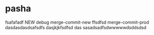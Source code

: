 # pasha
fsafafadf
NEW
debug
merge-commit-new
ffsdfsd
merge-commit-prod
dasdasdasdsafsdfs
dasjkjkfsdfsd
das
sasadsadfsdwwwwwdsddsdsd